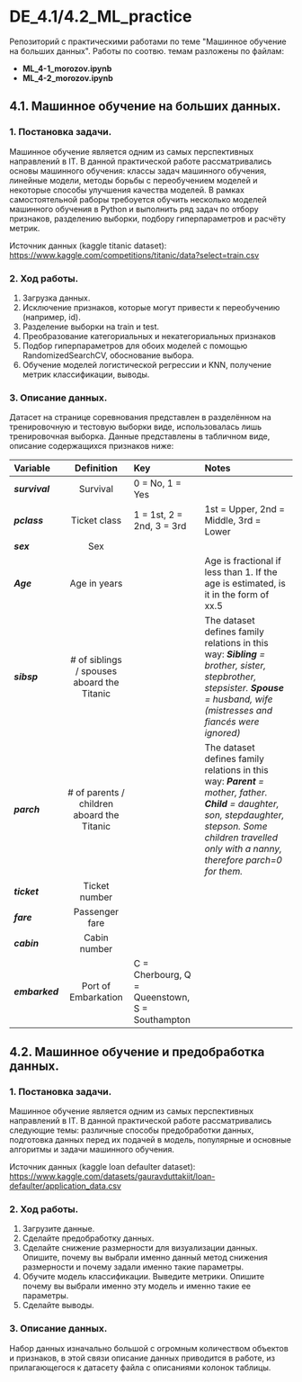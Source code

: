 # DE_4.1/4.2_ML_practice  
Репозиторий с практическими работами по теме "Машинное обучение на больших данных". Работы по соотвю. темам разложены по файлам:  
- **ML_4-1_morozov.ipynb**  
- **ML_4-2_morozov.ipynb**  

## 4.1. Машинное обучение на больших данных.  

### 1. Постановка задачи.

Машинное обучение является одним из самых перспективных направлений в IT. В данной практической работе рассматривались основы машинного обучения: классы задач машинного обучения, линейные модели, методы борьбы с переобучением моделей и некоторые способы улучшения качества моделей. В рамках самостоятельной раборы требоуется обучить несколько моделей машинного обучения в Python и выполнить ряд задач по отбору признаков, разделению выборки, подбору гиперпараметров и расчёту метрик.  

Источник данных (kaggle titanic dataset): https://www.kaggle.com/competitions/titanic/data?select=train.csv


### 2. Ход работы.

1. Загрузка данных.
2. Исключение признаков, которые могут привести к переобучению (например, id).
3. Разделение выборки на train и test.
4. Преобразование категориальных и некатегориальных признаков
5. Подбор гиперпараметров для обоих моделей с помощью RandomizedSearchCV, обоснование выбора.
6. Обучение моделей логистической регрессии и KNN, получение метрик классификации, выводы.

### 3. Описание данных.

Датасет на странице соревнования представлен в разделённом на тренировочную и тестовую выборки виде, использовалась лишь тренировочная выборка. Данные представлены в табличном виде, описание содержащихся признаков ниже:  

Variable | Definition | Key | Notes
:------ | :------: | :------ | :------
***survival*** | Survival | 0 = No, 1 = Yes|
***pclass*** | Ticket class | 1 = 1st, 2 = 2nd, 3 = 3rd | 1st = Upper, 2nd = Middle, 3rd = Lower 
***sex*** | Sex | 
***Age*** |	Age in years | | Age is fractional if less than 1. If the age is estimated, is it in the form of xx.5 
***sibsp***	| # of siblings / spouses aboard the Titanic | | The dataset defines family relations in this way:  ***Sibling*** *= brother, sister, stepbrother, stepsister.*  ***Spouse*** *= husband, wife (mistresses and fiancés were ignored)*  
***parch***	| # of parents / children aboard the Titanic | | The dataset defines family relations in this way:  ***Parent*** *= mother, father.*  ***Child*** *= daughter, son, stepdaughter, stepson. Some children travelled only with a nanny, therefore parch=0 for them.*
***ticket*** |	Ticket number	| 
***fare***	| Passenger fare	| 
***cabin***	| Cabin number	| 
***embarked***	| Port of Embarkation |	C = Cherbourg, Q = Queenstown, S = Southampton  

## 4.2. Машинное обучение и предобработка данных.  

### 1. Постановка задачи.

Машинное обучение является одним из самых перспективных направлений в IT. В данной практической работе рассматривались следующие темы: различные способы предобработки данных, подготовка данных перед их подачей в модель, популярные и основные алгоритмы и задачи машинного обучения.

Источник данных (kaggle loan defaulter dataset): https://www.kaggle.com/datasets/gauravduttakiit/loan-defaulter/application_data.csv  


### 2. Ход работы.

1. Загрузите данные.  
2. Сделайте предобработку данных.  
3. Сделайте снижение размерности для визуализации данных. Опишите, почему вы выбрали именно данный метод снижения размерности и почему задали именно такие параметры.
4. Обучите модель классификации. Выведите метрики. Опишите почему вы выбрали именно эту модель и именно такие ее параметры.
5. Сделайте выводы.

### 3. Описание данных.

Набор данных изначально большой с огромным количеством объектов и признаков, в этой связи описание данных приводится в работе, из прилагающегося к датасету файла с описаниями колонок таблицы.

